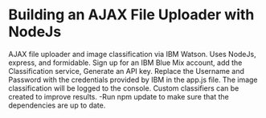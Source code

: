 # Building an AJAX File Uploader with NodeJs

AJAX file uploader and image classification via IBM Watson. Uses NodeJs, express, and formidable.
Sign up for an IBM Blue Mix account, add the Classification service, Generate an API key. Replace the Username and Password with the credentials provided by IBM in the app.js file. The image classification will be logged to the console. Custom classifiers can be created to improve results.
-Run npm update to make sure that the dependencies are up to date.

